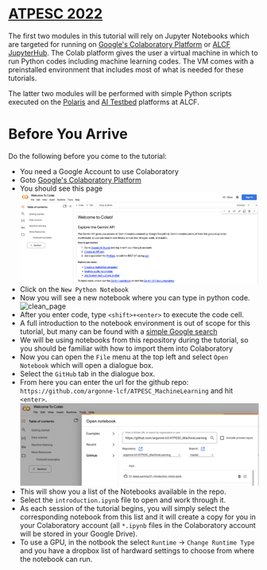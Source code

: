 # [ATPESC 2022](https://extremecomputingtraining.anl.gov/agenda-2022/)

The first two modules in this tutorial will rely on Jupyter Notebooks which are targeted for running on [Google's Colaboratory Platform](https://colab.research.google.com) or [ALCF JupyterHub](https://www.alcf.anl.gov/support-center/theta/jupyter-hub). The Colab platform gives the user a virtual machine in which to run Python codes including machine learning codes. The VM comes with a preinstalled environment that includes most of what is needed for these tutorials.

The latter two modules will be performed with simple Python scripts executed on the [Polaris](https://argonne-lcf.github.io/ThetaGPU-Docs/) and [AI Testbed](https://www.alcf.anl.gov/alcf-ai-testbed) platforms at ALCF. 

# Before You Arrive

Do the following before you come to the tutorial:
*  You need a Google Account to use Colaboratory
*  Goto [Google's Colaboratory Platform](https://colab.research.google.com) 
*  You should see this page
![start_page](README_imgs/colab_start_page.png)
*  Click on the `New Python Notebook` 
*  Now you will see a new notebook where you can type in python code.
![clean_page](README_imgs/collab_start_page1.png)
*  After you enter code, type `<shift>+<enter>` to execute the code cell.
*  A full introduction to the notebook environment is out of scope for this tutorial, but many can be found with a [simple Google search](https://www.google.com/search?q=jupyter+notebook+tutorial)
*  We will be using notebooks from this repository during the tutorial, so  you should be familiar with how to import them into Colaboratory
*  Now you can open the `File` menu at the top left and select `Open Notebook` which will open a dialogue box.
*  Select the `GitHub` tab in the dialogue box.
*  From here you can enter the url for the github repo: `https://github.com/argonne-lcf/ATPESC_MachineLearning` and hit `<enter>`.
![open_github](README_imgs/colab_open_github.png)
*  This will show you a list of the Notebooks available in the repo.
*  Select the `introduction.ipynb` file to open and work through it.
*  As each session of the tutorial begins, you will simply select the corresponding notebook from this list and it will create a copy for you in your Colaboratory account (all `*.ipynb` files in the Colaboratory account will be stored in your Google Drive).
* To use a GPU, in the notbook the select `Runtime` -> `Change Runtime Type` and you have a dropbox list of hardward settings to choose from where the notebook can run.

